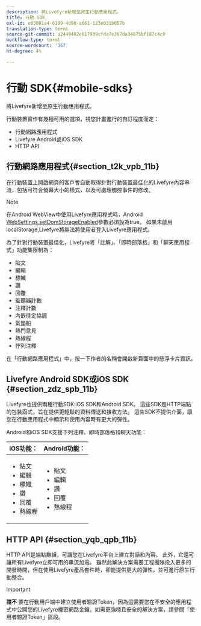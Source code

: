 ```yaml
---
description: 將Livefyre新增至原生行動應用程式。
title: 行動 SDK
exl-id: e05001a4-6199-4d98-a661-123e031b657b
translation-type: tm+mt
source-git-commit: a2449482e617939cfda7e367da34875bf187c4c9
workflow-type: tm+mt
source-wordcount: '367'
ht-degree: 4%

---
```


# 行動 SDK{#mobile-sdks}

將Livefyre新增至原生行動應用程式。

行動裝置實作有幾種可用的選項，視您計畫進行的自訂程度而定：

* 行動網路應用程式
* Livefyre Android或iOS SDK
* HTTP API

## 行動網路應用程式{#section_t2k_vpb_11b}

在行動裝置上開啟網頁的客戶會自動取得針對行動裝置最佳化的Livefyre內容串流，包括可符合螢幕大小的樣式，以及可處理觸控事件的修改。

>[!NOTE]
>
>在Android WebView中使用Livefyre應用程式時，Android [WebSettings.setDomStorageEnabled](https://developer.android.com/reference/android/webkit/WebSettings.html)參數必須設為true。 如果未啟用localStorage,Livefyre將無法將使用者登入Livefyre應用程式。

為了針對行動裝置最佳化，Livefyre將「註解」、「即時部落格」和「聊天應用程式」功能集限制為：

* 貼文
* 編輯
* 標幟
* 讚
* 回覆
* 監聽器計數
* 注釋計數
* 內嵌待定協調
* 氣墊船
* 熱門意見
* 熱線程
* 佇列注釋

在「行動網路應用程式」中，按一下作者的名稱會開啟新頁面中的懸浮卡片資訊。

## Livefyre Android SDK或iOS SDK {#section_zdz_spb_11b}

Livefyre也提供兩種行動SDK:iOS SDK和Android SDK。 這些SDK是HTTP端點的包裝函式，旨在提供更輕鬆的資料傳送和接收方法。 這些SDK不提供介面，讓您在行動應用程式中顯示和使用內容時有更大的彈性。

Android和iOS SDK支援下列注釋、即時部落格和聊天功能：

| iOS功能： | Android功能： |
|--- |--- |
| <ul><li> 貼文 </li><li>編輯 </li><li>標幟 </li><li>讚 </li><li>回覆 </li><li>熱線程</li></ul> | <ul><li>貼文 </li><li>編輯 </li><li>讚 </li><li>回覆 </li><li>熱線程</li></ul> |

## HTTP API {#section_yqb_qpb_11b}

HTTP API是端點群組，可讓您在Livefyre平台上建立對話和內容。 此外，它還可讓所有Livefyre立即可用的串流加電。 雖然此解決方案需要工程團隊投入更多的開發時間，但在使用Livefyre產品套件時，卻能提供更大的彈性，並可進行原生行動整合。

>[!IMPORTANT]
>
>**請不** 要在行動用戶端中建立使用者驗證Token，因為這需要您在不安全的應用程式中公開您的Livefyre機密網路金鑰。如需更強穩且安全的解決方案，請參閱「使用者驗證Token」區段。
